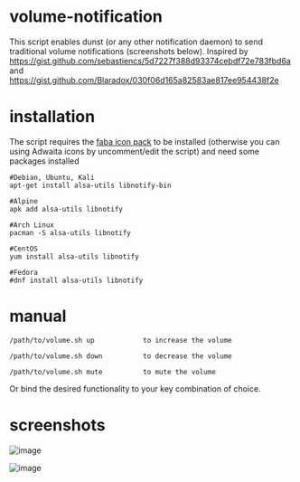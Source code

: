 # volume-notification
This script enables dunst (or any other notification daemon) to send traditional volume notifications (screenshots below).
Inspired by https://gist.github.com/sebastiencs/5d7227f388d93374cebdf72e783fbd6a and https://gist.github.com/Blaradox/030f06d165a82583ae817ee954438f2e


# installation
The script requires the <a href="https://github.com/snwh/faba-icon-theme.git">faba icon pack</a> to be installed (otherwise you can using Adwaita icons by uncomment/edit the script) and need some packages installed 
```
#Debian, Ubuntu, Kali
apt-get install alsa-utils libnotify-bin

#Alpine
apk add alsa-utils libnotify

#Arch Linux
pacman -S alsa-utils libnotify

#CentOS
yum install alsa-utils libnotify

#Fedora
#dnf install alsa-utils libnotify
```

# manual

```
/path/to/volume.sh up            to increase the volume

/path/to/volume.sh down          to decrease the volume

/path/to/volume.sh mute          to mute the volume
```

Or bind the desired functionality to your key combination of choice.
# screenshots
![image](https://github.com/wildan-pratama/volume-notification/assets/84622086/594d973d-faaf-44d8-9882-91615c261134)

![image](https://github.com/wildan-pratama/volume-notification/assets/84622086/8202e80a-1cc8-4e20-9e1f-59cbb68554a1)

